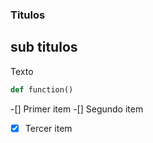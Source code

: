 ### Titulos
## sub titulos
Texto
```py
def function()
```
-[] Primer item
-[] Segundo item
-[x] Tercer item
